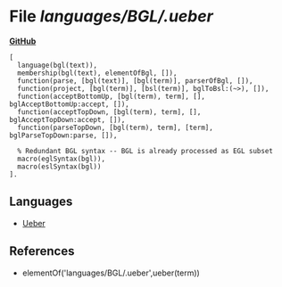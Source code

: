 # File _languages/BGL/.ueber_
**[GitHub](https://github.com/softlang/yas/blob/master/languages/BGL/.ueber)**
```
[
  language(bgl(text)),
  membership(bgl(text), elementOfBgl, []),
  function(parse, [bgl(text)], [bgl(term)], parserOfBgl, []),
  function(project, [bgl(term)], [bsl(term)], bglToBsl:(~>), []),
  function(acceptBottomUp, [bgl(term), term], [], bglAcceptBottomUp:accept, []),
  function(acceptTopDown, [bgl(term), term], [], bglAcceptTopDown:accept, []),
  function(parseTopDown, [bgl(term), term], [term], bglParseTopDown:parse, []),

  % Redundant BGL syntax -- BGL is already processed as EGL subset
  macro(eglSyntax(bgl)),
  macro(eslSyntax(bgl))
].

```

## Languages
* [Ueber](../languages/Ueber.md)

## References
* elementOf('languages/BGL/.ueber',ueber(term))
